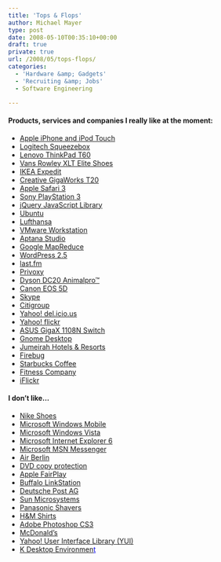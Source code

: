 ```yaml
---
title: 'Tops & Flops'
author: Michael Mayer
type: post
date: 2008-05-10T00:35:10+00:00
draft: true
private: true
url: /2008/05/tops-flops/
categories:
  - 'Hardware &amp; Gadgets'
  - 'Recruiting &amp; Jobs'
  - Software Engineering

---
```

#### **Products, services and companies I really like at the moment:**

  * [Apple iPhone and iPod Touch][1]
  * [Logitech Squeezebox][2]
  * [Lenovo ThinkPad T60][3]
  * [Vans Rowley XLT Elite Shoes][4]
  * [IKEA Expedit][5]
  * [Creative GigaWorks T20][6]
  * [Apple Safari 3][7]
  * [Sony PlayStation 3][8]
  * [jQuery JavaScript Library][9]
  * [Ubuntu][10]
  * [Lufthansa][11]
  * [VMware Workstation][12]
  * [Aptana Studio][13]
  * [Google MapReduce][14]
  * [WordPress 2.5][15]
  * [last.fm][16]
  * <a rel="bookmark" href="http://www.nulldevice.de/2008/05/privoxy-howto/">Privoxy</a>
  * [Dyson DC20 Animalpro™][17]
  * [Canon EOS 5D][18]
  * [Skype][19]
  * [Citigroup][20]
  * [Yahoo! del.icio.us][21]
  * [Yahoo! flickr][22]
  * [ASUS GigaX 1108N Switch][23]
  * [Gnome Desktop][24]
  * [Jumeirah Hotels & Resorts][25]
  * [Firebug][26]
  * [Starbucks Coffee][27]
  * [Fitness Company][28]
  * [iFlickr][29]

#### **I don&#8217;t like&#8230;**

<div>
  <ul>
    <li>
      <span style="color: #551a8b; text-decoration: underline;"><a href="http://www.nike.com/index.jhtml">Nike Shoes</a><br /> </span>
    </li>
    <li>
      <a href="http://www.microsoft.com/Windowsmobile/default.mspx">Microsoft Windows Mobile</a>
    </li>
    <li>
      <a href="http://www.microsoft.com/windows/products/windowsvista/default.aspx">Microsoft Windows Vista</a>
    </li>
    <li>
      <a href="http://www.microsoft.com/windows/products/winfamily/ie/default.mspx">Microsoft Internet Explorer 6</a>
    </li>
    <li>
      <a href="http://www.msn.com/">Microsoft MSN Messenger</a>
    </li>
    <li>
      <a href="http://www.airberlin.com/">Air Berlin</a>
    </li>
    <li>
      <a href="http://en.wikipedia.org/wiki/CD_copying_software">DVD copy protection</a>
    </li>
    <li>
      <a href="http://en.wikipedia.org/wiki/FairPlay">Apple FairPlay</a>
    </li>
    <li>
      <a href="http://www.buffalotech.com/products/network-storage/linkstation/">Buffalo LinkStation</a>
    </li>
    <li>
      <a href="http://www.deutschepost.de/dpag?lang=de_EN">Deutsche Post AG</a>
    </li>
    <li>
      <a href="http://www.sun.com/">Sun Microsystems</a>
    </li>
    <li>
      <a href="http://www2.panasonic.com/consumer-electronics/shop/Personal-Healthcare/Men-s-Shavers.list.75125_11002_7000000000000005702">Panasonic Shavers</a>
    </li>
    <li>
      <a href="http://www.hm.com/us/inspiration/dressingroom__dressingroom2.nhtml">H&M Shirts</a>
    </li>
    <li>
      <a href="http://www.adobe.com/products/photoshop/index.html">Adobe Photoshop CS3</a>
    </li>
    <li>
      <a href="http://www.mcdonalds.com/">McDonald&#8217;s</a>
    </li>
    <li>
      <a href="http://developer.yahoo.com/yui/">Yahoo! User Interface Library (YUI)</a>
    </li>
    <li>
      <span style="color: #0000ee; text-decoration: underline;"><a href="http://www.kde.org/">K Desktop Environmen</a>t</span>
    </li>
  </ul>
</div>

 [1]: http://www.apple.com/iphone/
 [2]: http://www.slimdevices.com/
 [3]: http://shop.lenovo.com/us/notebooks/thinkpad/t-series
 [4]: http://www.google.com/products?hl=en&client=safari&rls=en&q=Vans+elite&um=1&ie=UTF-8
 [5]: http://www.ikea.com/de/de/catalog/products/60071358
 [6]: http://us.creative.com/products/product.asp?product=14299&category=4
 [7]: http://www.apple.com/safari/
 [8]: http://www.us.playstation.com/ps3/about
 [9]: http://jquery.com/
 [10]: http://www.ubuntu.com/
 [11]: http://www.lufthansa.com/
 [12]: http://www.vmware.com/
 [13]: http://www.aptana.com/
 [14]: http://labs.google.com/papers/mapreduce.html
 [15]: http://wordpress.org/
 [16]: http://www.last.fm/
 [17]: http://www.dyson.de/range/feature_frame.asp?model=DC20-STOW-ANIMAL
 [18]: http://www.canon-europe.com/For_Home/Product_Finder/Cameras/Digital_SLR/EOS_5D/index.asp
 [19]: http://www.skype.com/
 [20]: http://www.citigroup.com/citigroup/homepage/
 [21]: http://del.icio.us/smashedpumpkin
 [22]: http://www.flickr.com/
 [23]: http://www.asus.com/products.aspx?l1=4&l2=20&l3=90&l4=0&model=1050&modelmenu=1
 [24]: http://www.gnome.org/
 [25]: http://www.jumeirah.com/
 [26]: http://www.getfirebug.com/
 [27]: http://www.starbucks.com/
 [28]: http://www.fitcom.de/
 [29]: http://code.google.com/p/iflickr/
